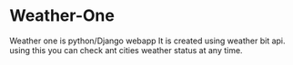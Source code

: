 # Weather-One
Weather one is python/Django webapp It is created using weather bit api. using this you can check ant cities weather status at any time.
